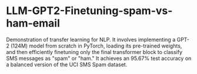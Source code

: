 # LLM-GPT2-Finetuning-spam-vs-ham-email
Demonstration of transfer learning for NLP. It involves implementing a GPT-2 (124M) model from scratch in PyTorch, loading its pre-trained weights, and then efficiently finetuning only the final transformer block to classify SMS messages as "spam" or "ham." It achieves an 95.67% test accuracy on a balanced version of the UCI SMS Spam dataset.
